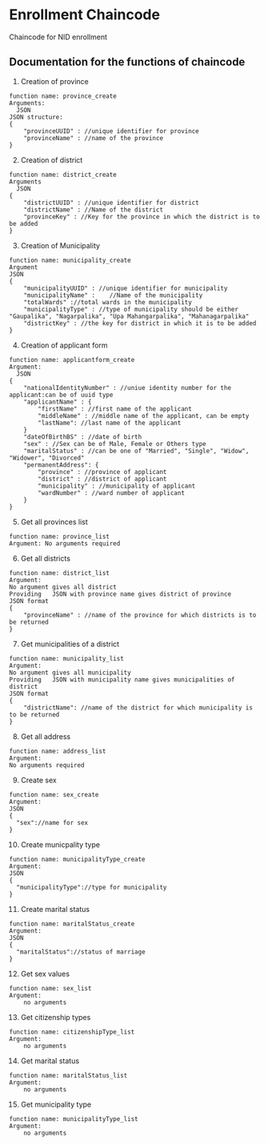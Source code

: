 # Enrollment Chaincode

Chaincode for NID enrollment

## Documentation for the functions of chaincode

1. Creation of province
```
function name: province_create
Arguments:
  JSON
JSON structure:
{
    "provinceUUID" : //unique identifier for province 
    "provinceName" : //name of the province
}
```
2. Creation of district
```
function name: district_create
Arguments
  JSON
{
    "districtUUID" : //unique identifier for district
    "districtName" : //Name of the district
    "provinceKey" : //Key for the province in which the district is to be added
}
```
3. Creation of Municipality
```
function name: municipality_create
Argument
JSON
{
    "municipalityUUID" : //unique identifier for municipality
    "municipalityName" :    //Name of the municipality
    "totalWards" ://total wards in the municipality
    "municipalityType" : //type of municipality should be either "Gaupalika", "Nagarpalika", "Upa Mahangarpalika", "Mahanagarpalika"
    "districtKey" : //the key for district in which it is to be added
}
```
4. Creation of applicant form
```
function name: applicantform_create
Argument:
  JSON
{
    "nationalIdentityNumber" : //uniue identity number for the applicant:can be of uuid type
	"applicantName" : {
        "firstName" : //first name of the applicant
        "middleName" : //middle name of the applicant, can be empty
        "lastName": //last name of the applicant
    }
	"dateOfBirthBS" : //date of birth
	"sex" : //Sex can be of Male, Female or Others type
    "maritalStatus" : //can be one of "Married", "Single", "Widow", "Widower", "Divorced"
	"permanentAddress": {
        "province" : //province of applicant
        "district" : //district of applicant
        "municipality" : //municipality of applicant
        "wardNumber" : //ward number of applicant
    }
}
```
5. Get all provinces list
```
function name: province_list
Argument: No arguments required

```

6. Get all districts
```
function name: district_list
Argument:
No argument gives all district
Providing   JSON with province name gives district of province
JSON format
{
    "provinceName" : //name of the province for which districts is to be returned
}
```

7. Get municipalities of a district
```
function name: municipality_list
Argument:
No argument gives all municipality
Providing   JSON with municipality name gives municipalities of district
JSON format
{
    "districtName": //name of the district for which municipality is to be returned
}
```

8. Get all address
```
function name: address_list
Argument:
No arguments required
```


9. Create sex 
```
function name: sex_create
Argument:
JSON
{
  "sex"://name for sex  
}
```

10. Create municpality type 
```
function name: municipalityType_create
Argument:
JSON
{
  "municipalityType"://type for municipality
}
```
11. Create marital status 
```
function name: maritalStatus_create
Argument:
JSON
{
  "maritalStatus"://status of marriage
}
```
12. Get sex values
```
function name: sex_list
Argument:
    no arguments
```
13. Get citizenship types
```
function name: citizenshipType_list
Argument:
    no arguments
```
14. Get marital status
```
function name: maritalStatus_list
Argument:
    no arguments
```
15. Get municipality type
```
function name: municipalityType_list
Argument:
    no arguments
```
